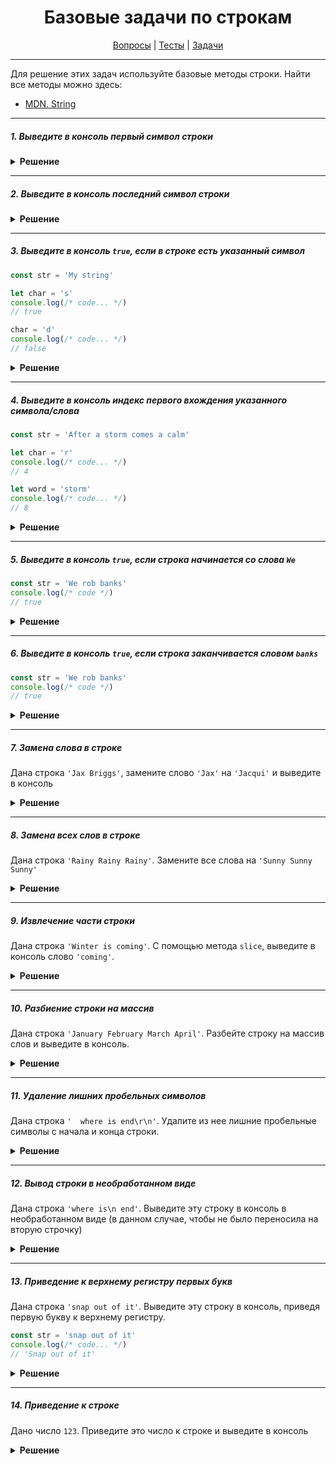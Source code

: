 <div align="center">

# Базовые задачи по строкам

[Вопросы](https://github.com/dollaween/javascript-questions)
|
[Тесты](https://github.com/dollaween/javascript-tests)
|
[Задачи](https://github.com/dollaween/javascript-tasks)

</div>

---

Для решение этих задач используйте базовые методы строки. Найти все методы можно здесь:
* [MDN. String](https://developer.mozilla.org/ru/docs/Web/JavaScript/Reference/Global_Objects/String)

---

##### 1. Выведите в консоль первый символ строки

<details><summary><b>Решение</b></summary>
<p>

```javascript
const str = 'My string'
console.log(str[0])
console.log(str.charAt(0))
```

</p>
</details>

---

##### 2. Выведите в консоль последний символ строки

<details><summary><b>Решение</b></summary>
<p>

```javascript
const str = 'My string'
console.log(str[str.length - 1])
```

</p>
</details>

---

##### 3. Выведите в консоль `true`, если в строке есть указанный символ

```javascript
const str = 'My string'

let char = 's'
console.log(/* code... */)
// true

char = 'd'
console.log(/* code... */)
// false
```

<details><summary><b>Решение</b></summary>
<p>

```javascript
str.includes(str, char)
```

</p>
</details>

---

##### 4. Выведите в консоль индекс первого вхождения указанного символа/слова

```javascript
const str = 'After a storm comes a calm'

let char = 'r'
console.log(/* code... */)
// 4

let word = 'storm'
console.log(/* code... */)
// 8
```

<details><summary><b>Решение</b></summary>
<p>

```javascript
str.indexOf(char)
str.indexOf(word)
```

</p>
</details>

---

##### 5. Выведите в консоль `true`, если строка начинается со слова `We`

```javascript
const str = 'We rob banks'
console.log(/* code */)
// true
```

<details><summary><b>Решение</b></summary>
<p>

```javascript
console.log(str.startsWith('We'))
```

</p>
</details>

---

##### 6. Выведите в консоль `true`, если строка заканчивается словом `banks`

```javascript
const str = 'We rob banks'
console.log(/* code */)
// true
```

<details><summary><b>Решение</b></summary>
<p>

```javascript
console.log(str.endsWith('banks'))
```

</p>
</details>

---

##### 7. Замена слова в строке
Дана строка `'Jax Briggs'`, замените слово `'Jax'` на `'Jacqui'` и выведите в консоль

<details><summary><b>Решение</b></summary>
<p>

```javascript
const str = 'Jax Briggs';
console.log(str.replace('Jax', 'Jacqui'));
```

</p>
</details>

---

##### 8. Замена всех слов в строке
Дана строка `'Rainy Rainy Rainy'`. Замените все слова на `'Sunny Sunny Sunny'`

<details><summary><b>Решение</b></summary>
<p>

```javascript
const str = 'Rainy Rainy Rainy'
console.log(str.replaceAll('Rainy', 'Sunny'))
```

</p>
</details>

---

##### 9. Извлечение части строки
Дана строка `'Winter is coming'`. С помощью метода `slice`, выведите в консоль слово `'coming'`.

<details><summary><b>Решение</b></summary>
<p>

```javascript
const str = 'Winter is coming'
str.slice(-6)
```

</p>
</details>

---

##### 10. Разбиение строки на массив
Дана строка `'January February March April'`. Разбейте строку на массив слов и выведите в консоль.

<details><summary><b>Решение</b></summary>
<p>

```javascript
const str = 'January February March April'
console.log(str.split(' '))
```

</p>
</details>

---

##### 11. Удаление лишних пробельных символов
Дана строка `'  where is end\r\n'`. Удалите из нее лишние пробельные символы с начала и конца строки.

<details><summary><b>Решение</b></summary>
<p>

```javascript
const str = '  where is end\r\n'
console.log(str.trim())
```

</p>
</details>

---

##### 12. Вывод строки в необработанном виде
Дана строка `'where is\n end'`. Выведите эту строку в консоль в необработанном виде (в данном случае, чтобы не было переносила на вторую строчку)

<details><summary><b>Решение</b></summary>
<p>

```javascript
console.log('where is\\n end')
console.log(String.raw`where is\n end`)
```

</p>
</details>

---

##### 13. Приведение к верхнему регистру первых букв
Дана строка `'snap out of it'`. Выведите эту строку в консоль, приведя первую букву к верхнему регистру.

```javascript
const str = 'snap out of it'
console.log(/* code... */)
// 'Snap out of it'
```

<details><summary><b>Решение</b></summary>
<p>

```javascript
const str = 'snap out of it'
console.log(str[0].toUpperCase() + str.slice(1))
```

</p>
</details>

---

##### 14. Приведение к строке
Дано число `123`. Приведите это число к строке и выведите в консоль

<details><summary><b>Решение</b></summary>
<p>

```javascript
const num = 123
console.log(num.toString())
console.log(num + '')
```

</p>
</details>
